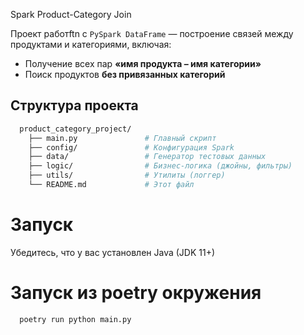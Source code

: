 Spark Product-Category Join

Проект работftn с `PySpark DataFrame` — построение связей между продуктами и категориями, включая:

- Получение всех пар **«имя продукта – имя категории»**
- Поиск продуктов **без привязанных категорий**

## Структура проекта

```bash
  product_category_project/
    ├── main.py               # Главный скрипт
    ├── config/               # Конфигурация Spark
    ├── data/                 # Генератор тестовых данных
    ├── logic/                # Бизнес-логика (джойны, фильтры)
    ├── utils/                # Утилиты (логгер)
    └── README.md             # Этот файл
```
#  Запуск

Убедитесь, что у вас установлен Java (JDK 11+)

# Запуск из poetry окружения
```bash
  poetry run python main.py
```